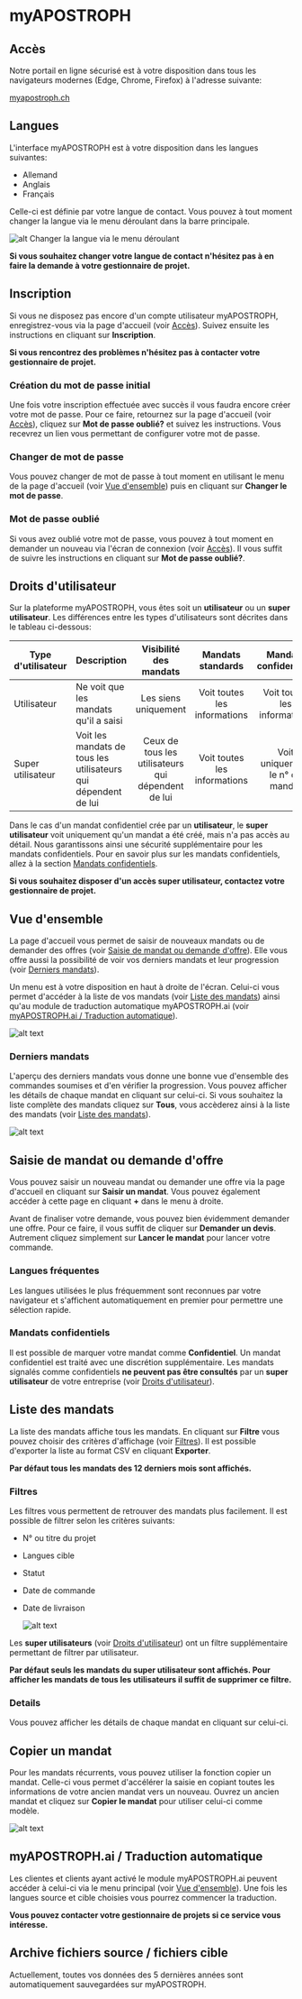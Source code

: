 [user-languages]: /assets/fr/user-languages.gif
[dashboard]: /assets/fr/dashboard.gif "En un coup d'oeil"
[copy-order]: /assets/fr/copy-order.png "Copier un mandat"
[filter-orders]: /assets/fr/filter-orders.gif "Filtrer les commandes"
[last-orders]: /assets/fr/last-orders.png "Derniers mandats"

# myAPOSTROPH

## Accès [](#access)
Notre portail en ligne sécurisé est à votre disposition dans tous les navigateurs modernes (Edge, Chrome, Firefox) à l'adresse suivante:

[myapostroph.ch](https://myapostroph.ch/fr)

## Langues [](#user-languages)

L'interface myAPOSTROPH est à votre disposition dans les langues suivantes:

- Allemand
- Anglais
- Français

Celle-ci est définie par votre langue de contact. Vous pouvez à tout moment changer la langue via le menu déroulant dans la barre principale.

![alt Changer la langue via le menu déroulant][user-languages]

**Si vous souhaitez changer votre langue de contact n'hésitez pas à en faire la demande à votre gestionnaire de projet.**

## Inscription [](#sign-up)
Si vous ne disposez pas encore d'un compte utilisateur myAPOSTROPH, enregistrez-vous via la page d'accueil (voir [Accès](#access)). Suivez ensuite les instructions en cliquant sur **Inscription**.

**Si vous rencontrez des problèmes n'hésitez pas à contacter votre gestionnaire de projet.**

### Création du mot de passe initial [](#initial-pwd)

Une fois votre inscription effectuée avec succès il vous faudra encore créer votre mot de passe. Pour ce faire, retournez sur la page d'accueil (voir [Accès](#access)), cliquez sur **Mot de passe oublié?** et suivez les instructions. Vous recevrez un lien vous permettant de configurer votre mot de passe.

### Changer de mot de passe [](#change-pwd)

Vous pouvez changer de mot de passe à tout moment en utilisant le menu de la page d'accueil (voir [Vue d'ensemble](#dashboard)) puis en cliquant sur **Changer le mot de passe**.

### Mot de passe oublié [](#forgot-pwd)

Si vous avez oublié votre mot de passe, vous pouvez à tout moment en demander un nouveau via l'écran de connexion (voir [Accès](#access)). Il vous suffit de suivre les instructions en cliquant sur **Mot de passe oublié?**.

## Droits d'utilisateur [](#user-rights)

Sur la plateforme myAPOSTROPH, vous êtes soit un **utilisateur** ou un **super utilisateur**. Les différences entre les types d'utilisateurs sont décrites dans le tableau ci-dessous:

| Type d'utilisateur | Description                                                  |               Visibilité des mandats               |      Mandats standards       |      Mandats confidentiels      |
| ------------------ | ------------------------------------------------------------ | :------------------------------------------------: | :--------------------------: | :-----------------------------: |
| Utilisateur        | Ne voit que les mandats qu'il a saisi                        |                Les siens uniquement                | Voit toutes les informations |  Voit toutes les informations   |
| Super utilisateur  | Voit les mandats de tous les utilisateurs qui dépendent de lui | Ceux de tous les utilisateurs qui dépendent de lui | Voit toutes les informations | Voit uniquement le n° de mandat |



Dans le cas d'un mandat confidentiel crée par un **utilisateur**, le **super utilisateur** voit uniquement qu'un mandat a été créé, mais n'a pas accès au détail. Nous garantissons ainsi une sécurité supplémentaire pour les mandats confidentiels. Pour en savoir plus sur les mandats confidentiels, allez à la section [Mandats confidentiels](#confidential-orders).

**Si vous souhaitez disposer d'un accès super utilisateur, contactez votre gestionnaire de projet.**

## Vue d'ensemble [](#dashboard)

La page d'accueil vous permet de saisir de nouveaux mandats ou de demander des offres (voir [Saisie de mandat ou demande d'offre](#orders)). Elle vous offre aussi la possibilité de voir vos derniers mandats et leur progression (voir [Derniers mandats](#last-orders)).

Un menu est à votre disposition en haut à droite de l'écran. Celui-ci vous permet d'accéder à la liste de vos mandats (voir [Liste des mandats](#orders-list)) ainsi qu'au module de traduction automatique myAPOSTROPH.ai (voir [myAPOSTROPH.ai / Traduction automatique](#machine-translation)).

![alt text][dashboard]

### Derniers mandats [](#last-orders)

L'aperçu des derniers mandats vous donne une bonne vue d'ensemble des commandes soumises et d'en vérifier la progression. Vous pouvez afficher les détails de chaque mandat en cliquant sur celui-ci. Si vous souhaitez la liste complète des mandats cliquez sur **Tous**, vous accèderez ainsi  à la liste des mandats (voir [Liste des mandats](#orders-list)).

![alt text][last-orders]

## Saisie de mandat ou demande d'offre [](#orders)

Vous pouvez saisir un nouveau mandat ou demander une offre via la page d'accueil en cliquant sur **Saisir un mandat**. Vous pouvez également accéder à cette page en cliquant **+** dans le menu à droite.

Avant de finaliser votre demande, vous pouvez bien évidemment demander une offre. Pour ce faire, il vous suffit de cliquer sur **Demander un devis**. Autrement cliquez simplement sur **Lancer le mandat** pour lancer votre commande.

### Langues fréquentes [](#frequent-languages)

Les langues utilisées le plus fréquemment sont reconnues par votre navigateur et s'affichent automatiquement en premier pour permettre une sélection rapide.

### Mandats confidentiels [](#confidential-orders)

Il est possible de marquer votre mandat comme **Confidentiel**. Un mandat confidentiel est traité avec une discrétion supplémentaire. Les mandats signalés comme confidentiels **ne peuvent pas être consultés** par un **super utilisateur** de votre entreprise (voir [Droits d'utilisateur](#user-rights)).

## Liste des mandats [](#orders-list)

La liste des mandats affiche tous les mandats. En cliquant sur **Filtre** vous pouvez choisir des critères d'affichage (voir [Filtres](#orders-filter)). Il est possible d'exporter la liste au format CSV en cliquant **Exporter**.

**Par défaut tous les mandats des 12 derniers mois sont affichés.**

### Filtres [](#orders-filter)

Les filtres vous permettent de retrouver des mandats plus facilement.  Il est possible de filtrer selon les critères suivants:

* N° ou titre du projet

* Langues cible

* Statut

* Date de commande

* Date de livraison

  ![alt text][filter-orders]

Les **super utilisateurs** (voir [Droits d'utilisateur](#user-rights)) ont un filtre supplémentaire permettant de filtrer par utilisateur.

**Par défaut seuls les mandats du super utilisateur sont affichés. Pour afficher les mandats de tous les utilisateurs il suffit de supprimer ce filtre.**

### Details

Vous pouvez afficher les détails de chaque mandat en cliquant sur celui-ci.

## Copier un mandat [](#copy-order)
Pour les mandats récurrents, vous pouvez utiliser la fonction copier un mandat. Celle-ci vous permet d'accélérer la saisie en copiant toutes les informations de votre ancien mandat vers un nouveau. Ouvrez un ancien mandat et cliquez sur **Copier le mandat** pour utiliser celui-ci comme modèle.

![alt text][copy-order]

## myAPOSTROPH.ai / Traduction automatique [](#machine-translation)

Les clientes et clients ayant activé le module myAPOSTROPH.ai peuvent accéder à celui-ci via le menu principal (voir [Vue d'ensemble](#dashboard)). Une fois les langues source et cible choisies vous pourrez commencer la traduction.

**Vous pouvez contacter votre gestionnaire de projets si ce service vous intéresse.**

## Archive fichiers source / fichiers cible [](#archives)

Actuellement, toutes vos données des 5 dernières années sont automatiquement sauvegardées sur myAPOSTROPH.
